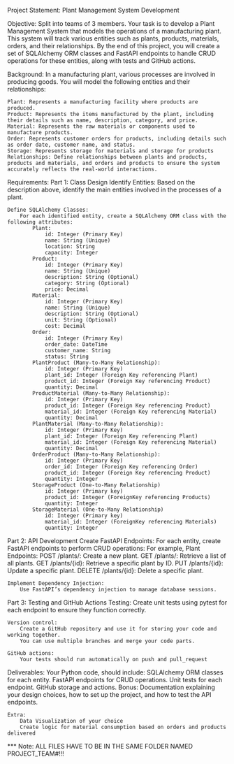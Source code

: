 Project Statement: Plant Management System Development

Objective:
Split into teams of 3 members.
Your task is to develop a Plant Management System that models the operations of a manufacturing plant. This system will track various entities such as plants, products, materials, orders, and their relationships.
By the end of this project, you will create a set of SQLAlchemy ORM classes and FastAPI endpoints to handle CRUD operations for these entities, along with tests and GitHub actions.

Background:
In a manufacturing plant, various processes are involved in producing goods. You will model the following entities and their relationships:

    Plant: Represents a manufacturing facility where products are produced.
    Product: Represents the items manufactured by the plant, including their details such as name, description, category, and price.
    Material: Represents the raw materials or components used to manufacture products.
    Order: Represents customer orders for products, including details such as order date, customer name, and status.
    Storage: Represents storage for materials and storage for products
    Relationships: Define relationships between plants and products, products and materials, and orders and products to ensure the system accurately reflects the real-world interactions.

Requirements:
Part 1: Class Design
Identify Entities:
Based on the description above, identify the main entities involved in the processes of a plant.

    Define SQLAlchemy Classes:
        For each identified entity, create a SQLAlchemy ORM class with the following attributes:
            Plant:
                id: Integer (Primary Key)
                name: String (Unique)
                location: String
                capacity: Integer
            Product:
                id: Integer (Primary Key)
                name: String (Unique)
                description: String (Optional)
                category: String (Optional)
                price: Decimal
            Material:
                id: Integer (Primary Key)
                name: String (Unique)
                description: String (Optional)
                unit: String (Optional)
                cost: Decimal
            Order:
                id: Integer (Primary Key)
                order_date: DateTime
                customer_name: String
                status: String
            PlantProduct (Many-to-Many Relationship):
                id: Integer (Primary Key)
                plant_id: Integer (Foreign Key referencing Plant)
                product_id: Integer (Foreign Key referencing Product)
                quantity: Decimal
            ProductMaterial (Many-to-Many Relationship):
                id: Integer (Primary Key)
                product_id: Integer (Foreign Key referencing Product)
                material_id: Integer (Foreign Key referencing Material)
                quantity: Decimal
            PlantMaterial (Many-to-Many Relationship):
                id: Integer (Primary Key)
                plant_id: Integer (Foreign Key referencing Plant)
                material_id: Integer (Foreign Key referencing Material)
                quantity: Decimal
            OrderProduct (Many-to-Many Relationship):
                id: Integer (Primary Key)
                order_id: Integer (Foreign Key referencing Order)
                product_id: Integer (Foreign Key referencing Product)
                quantity: Integer
            StorageProduct (One-to-Many Relationship)
                id: Integer (Primary key)
                product_id: Integer (ForeignKey referencing Products)
                quantity: Integer
            StorageMaterial (One-to-Many Relationship)
                id: Integer (Primary key)
                material_id: Integer (ForeignKey referencing Materials)
                quantity: Integer

Part 2: API Development
Create FastAPI Endpoints:
For each entity, create FastAPI endpoints to perform CRUD operations:
For example, Plant Endpoints:
POST /plants/: Create a new plant.
GET /plants/: Retrieve a list of all plants.
GET /plants/{id}: Retrieve a specific plant by ID.
PUT /plants/{id}: Update a specific plant.
DELETE /plants/{id}: Delete a specific plant.

    Implement Dependency Injection:
        Use FastAPI’s dependency injection to manage database sessions.

Part 3: Testing and GitHub Actions
Testing:
Create unit tests using pytest for each endpoint to ensure they function correctly.

    Version control:
        Create a GitHub repository and use it for storing your code and working together.
        You can use multiple branches and merge your code parts.

    GitHub actions:
        Your tests should run automatically on push and pull_request

Deliverables:
Your Python code, should include:
SQLAlchemy ORM classes for each entity.
FastAPI endpoints for CRUD operations.
Unit tests for each endpoint.
GitHub storage and actions.
Bonus: Documentation explaining your design choices, how to set up the project, and how to test the API endpoints.

    Extra:
        Data Visualization of your choice
        Create logic for material consumption based on orders and products delivered

\*\*\* Note: ALL FILES HAVE TO BE IN THE SAME FOLDER NAMED PROJECT_TEAM#!!!
